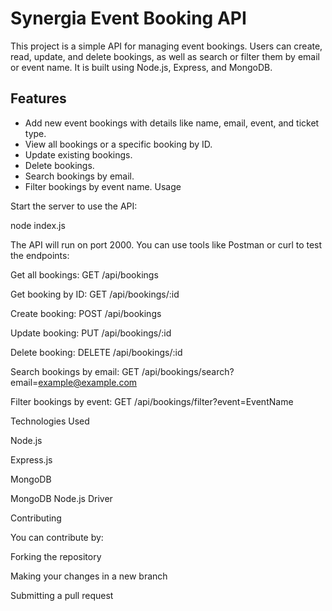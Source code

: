 # Synergia Event Booking API

This project is a simple API for managing event bookings. Users can create, read, update, and delete bookings, as well as search or filter them by email or event name. It is built using Node.js, Express, and MongoDB.

## Features

- Add new event bookings with details like name, email, event, and ticket type.
- View all bookings or a specific booking by ID.
- Update existing bookings.
- Delete bookings.
- Search bookings by email.
- Filter bookings by event name.
Usage

Start the server to use the API:

node index.js


The API will run on port 2000. You can use tools like Postman or curl to test the endpoints:

Get all bookings: GET /api/bookings

Get booking by ID: GET /api/bookings/:id

Create booking: POST /api/bookings

Update booking: PUT /api/bookings/:id

Delete booking: DELETE /api/bookings/:id

Search bookings by email: GET /api/bookings/search?email=example@example.com

Filter bookings by event: GET /api/bookings/filter?event=EventName

Technologies Used

Node.js

Express.js

MongoDB

MongoDB Node.js Driver

Contributing

You can contribute by:

Forking the repository

Making your changes in a new branch

Submitting a pull request
